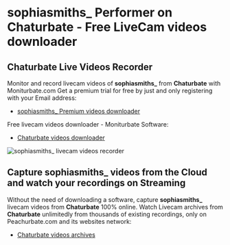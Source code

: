 # sophiasmiths_ Performer on Chaturbate - Free LiveCam videos downloader

## Chaturbate Live Videos Recorder

Monitor and record livecam videos of **sophiasmiths_** from **Chaturbate** with Moniturbate.com
Get a premium trial for free by just and only registering with your Email address:
* [sophiasmiths_ Premium videos downloader](https://moniturbate.com/request-demo-licence-key.html)

Free livecam videos downloader - Moniturbate Software:
* [Chaturbate videos downloader](https://moniturbate.com/moniturbate-download-software.html)

![sophiasmiths_ livecam videos recorder](https://peachurnet.com/templates/moniturbate-software.png)


## Capture sophiasmiths_ videos from the Cloud and watch your recordings on Streaming

Without the need of downloading a software, capture **sophiasmiths_** livecam videos from **Chaturbate** 100% online.
Watch Livecam archives from **Chaturbate** unlimitedly from thousands of existing recordings, only on Peachurbate.com and its websites network:
* [Chaturbate videos archives](https://peachurnet.com/)